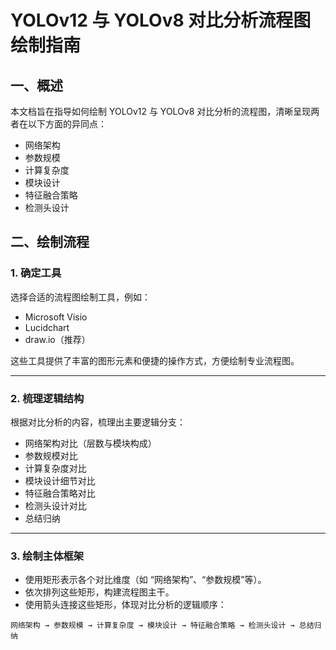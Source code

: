 # YOLOv12 与 YOLOv8 对比分析流程图绘制指南

## 一、概述
本文档旨在指导如何绘制 YOLOv12 与 YOLOv8 对比分析的流程图，清晰呈现两者在以下方面的异同点：


- 网络架构  
- 参数规模  
- 计算复杂度  
- 模块设计  
- 特征融合策略  
- 检测头设计

## 二、绘制流程

### 1. 确定工具
选择合适的流程图绘制工具，例如：

- Microsoft Visio  
- Lucidchart  
- draw.io（推荐）  

这些工具提供了丰富的图形元素和便捷的操作方式，方便绘制专业流程图。

---

### 2. 梳理逻辑结构
根据对比分析的内容，梳理出主要逻辑分支：

- 网络架构对比（层数与模块构成）  
- 参数规模对比  
- 计算复杂度对比  
- 模块设计细节对比  
- 特征融合策略对比  
- 检测头设计对比  
- 总结归纳

---

### 3. 绘制主体框架
- 使用矩形表示各个对比维度（如 “网络架构”、“参数规模”等）。  
- 依次排列这些矩形，构建流程图主干。  
- 使用箭头连接这些矩形，体现对比分析的逻辑顺序：

```text
网络架构 → 参数规模 → 计算复杂度 → 模块设计 → 特征融合策略 → 检测头设计 → 总结归纳
